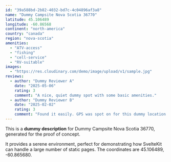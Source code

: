 ```yaml
---
id: "39a588bd-2b82-4032-bd7c-4c04896af3a8"
name: "Dummy Campsite Nova Scotia 36770"
latitude: 45.106489
longitude: -60.86568
continent: "north-america"
country: "canada"
region: "nova-scotia"
amenities:
  - "ATV-access"
  - "fishing"
  - "cell-service"
  - "RV-suitable"
images:
  - "https://res.cloudinary.com/demo/image/upload/v1/sample.jpg"
reviews:
  - author: "Dummy Reviewer A"
    date: "2025-05-06"
    rating: 3
    comment: "A nice, quiet dummy spot with some basic amenities."
  - author: "Dummy Reviewer B"
    date: "2025-02-02"
    rating: 3
    comment: "Found it easily. GPS was spot on for this dummy location."
---
```


This is a **dummy description** for Dummy Campsite Nova Scotia 36770, generated for the proof of concept.

It provides a serene environment, perfect for demonstrating how SvelteKit can handle a large number of static pages. The coordinates are 45.106489, -60.865680.
